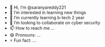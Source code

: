 - 👋 Hi, I’m @saranyareddy221
- 👀 I’m interested in learning new things
- 🌱 I’m currently learning b-tech 2 year
- 💞️ I’m looking to collaborate on cyber security
- 📫 How to reach me ...
- 😄 Pronouns: ...
- ⚡ Fun fact: ...

<!---
saranyareddy221/saranyareddy221 is a ✨ special ✨ repository because its `README.md` (this file) appears on your GitHub profile.
You can click the Preview link to take a look at your changes.
--->
